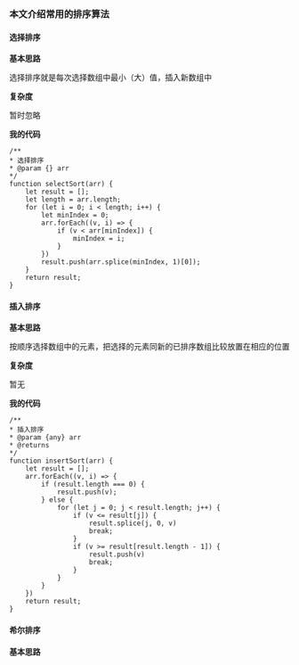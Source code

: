 ### 本文介绍常用的排序算法
#### 选择排序
**基本思路**

选择排序就是每次选择数组中最小（大）值，插入新数组中

**复杂度**

暂时忽略

**我的代码**

    /**
    * 选择排序
    * @param {} arr
    */
    function selectSort(arr) {
        let result = [];
        let length = arr.length;
        for (let i = 0; i < length; i++) {
            let minIndex = 0;
            arr.forEach((v, i) => {
                if (v < arr[minIndex]) {
                    minIndex = i;
                }
            })
            result.push(arr.splice(minIndex, 1)[0]);
        }
        return result;
    }

#### 插入排序
**基本思路**

按顺序选择数组中的元素，把选择的元素同新的已排序数组比较放置在相应的位置

**复杂度**

暂无

**我的代码**

    /**
    * 插入排序
    * @param {any} arr
    * @returns
    */
    function insertSort(arr) {
        let result = [];
        arr.forEach((v, i) => {
            if (result.length === 0) {
                result.push(v);
            } else {
                for (let j = 0; j < result.length; j++) {
                    if (v <= result[j]) {
                        result.splice(j, 0, v)
                        break;
                    }
                    if (v >= result[result.length - 1]) {
                        result.push(v)
                        break;
                    }
                }
            }
        })
        return result;
    }

#### 希尔排序
**基本思路**

